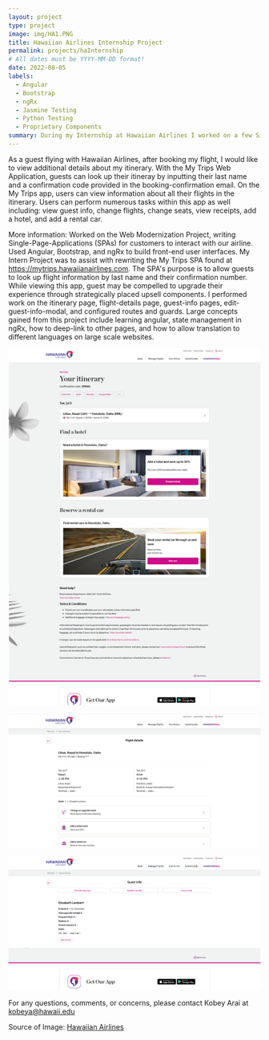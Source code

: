 ```yaml
---
layout: project
type: project
image: img/HA1.PNG
title: Hawaiian Airlines Internship Project
permalink: projects/haInternship
# All dates must be YYYY-MM-DD format!
date: 2022-08-05
labels:
  - Angular
  - Bootstrap
  - ngRx
  - Jasmine Testing
  - Python Testing
  - Proprietary Components
summary: During my Internship at Hawaiian Airlines I worked on a few Single Page Applications, mostly working on the My Trips app on the Hawaiian Airlines Website. 
---
```


As a guest flying with Hawaiian Airlines, after booking my flight, I would like to view additional details about my itinerary. With the My Trips Web Application, guests can look up their itineray by inputting their last name and a confirmation code provided in the booking-confirmation email. On the My Trips app, users can view information about all their flights in the itinerary. Users can perform numerous tasks within this app as well including: view guest info, change flights, change seats, view receipts, add a hotel, and add a rental car. 

More information: Worked on the Web Modernization Project, writing Single-Page-Applications (SPAs) for customers to interact with our airline. Used Angular, Bootstrap, and ngRx to build front-end user interfaces. My Intern Project was to assist with rewriting the My Trips SPA found at https://mytrips.hawaiianairlines.com. The SPA's purpose is to allow guests to look up  flight information by last name and their confirmation number. While viewing this app, guest may be compelled to upgrade their experience through strategically placed upsell components. I performed work on the itinerary page, flight-details page, guest-info pages, edit-guest-info-modal, and configured routes and guards. Large concepts gained from this project include learning angular, state management in ngRx, how to deep-link to other pages, and how to allow translation to different languages on large scale websites. <br>

<img class="ui rounded img-fluid" src="../img/HA2.PNG"><br>

<img class="ui rounded img-fluid" src="../img/HA3.PNG"><br>

<img class="ui rounded img-fluid" src="../img/HA4.PNG"><br>

For any questions, comments, or concerns, please contact Kobey Arai at kobeya@hawaii.edu
 
Source of Image: <a href="https://hawaiianairlines.com">Hawaiian Airlines</a>

